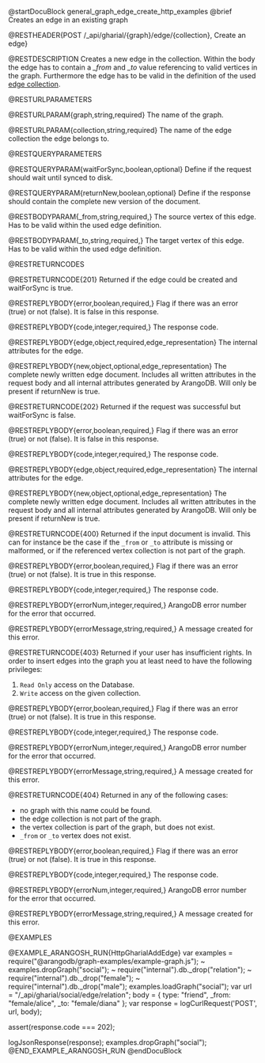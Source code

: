@startDocuBlock general_graph_edge_create_http_examples
@brief Creates an edge in an existing graph

@RESTHEADER{POST /_api/gharial/{graph}/edge/{collection}, Create an edge}

@RESTDESCRIPTION
Creates a new edge in the collection.
Within the body the edge has to contain a *_from* and *_to* value referencing to valid vertices in the graph.
Furthermore the edge has to be valid in the definition of the used
[edge collection](../../Manual/Appendix/Glossary.html#edge-collection).

@RESTURLPARAMETERS

@RESTURLPARAM{graph,string,required}
The name of the graph.

@RESTURLPARAM{collection,string,required}
The name of the edge collection the edge belongs to.

@RESTQUERYPARAMETERS

@RESTQUERYPARAM{waitForSync,boolean,optional}
Define if the request should wait until synced to disk.

@RESTQUERYPARAM{returnNew,boolean,optional}
Define if the response should contain the complete
new version of the document.

@RESTBODYPARAM{_from,string,required,}
The source vertex of this edge. Has to be valid within
the used edge definition.

@RESTBODYPARAM{_to,string,required,}
The target vertex of this edge. Has to be valid within
the used edge definition.

@RESTRETURNCODES

@RESTRETURNCODE{201}
Returned if the edge could be created and waitForSync is true.

@RESTREPLYBODY{error,boolean,required,}
Flag if there was an error (true) or not (false).
It is false in this response.

@RESTREPLYBODY{code,integer,required,}
The response code.

@RESTREPLYBODY{edge,object,required,edge_representation}
The internal attributes for the edge.

@RESTREPLYBODY{new,object,optional,edge_representation}
The complete newly written edge document.
Includes all written attributes in the request body
and all internal attributes generated by ArangoDB.
Will only be present if returnNew is true.

@RESTRETURNCODE{202}
Returned if the request was successful but waitForSync is false.

@RESTREPLYBODY{error,boolean,required,}
Flag if there was an error (true) or not (false).
It is false in this response.

@RESTREPLYBODY{code,integer,required,}
The response code.

@RESTREPLYBODY{edge,object,required,edge_representation}
The internal attributes for the edge.

@RESTREPLYBODY{new,object,optional,edge_representation}
The complete newly written edge document.
Includes all written attributes in the request body
and all internal attributes generated by ArangoDB.
Will only be present if returnNew is true.

@RESTRETURNCODE{400}
Returned if the input document is invalid.
This can for instance be the case if the `_from` or `_to` attribute is missing
or malformed, or if the referenced vertex collection is not part of the graph.

@RESTREPLYBODY{error,boolean,required,}
Flag if there was an error (true) or not (false).
It is true in this response.

@RESTREPLYBODY{code,integer,required,}
The response code.

@RESTREPLYBODY{errorNum,integer,required,}
ArangoDB error number for the error that occurred.

@RESTREPLYBODY{errorMessage,string,required,}
A message created for this error.

@RESTRETURNCODE{403}
Returned if your user has insufficient rights.
In order to insert edges into the graph  you at least need to have the following privileges:<br>
  1. `Read Only` access on the Database.
  2. `Write` access on the given collection.

@RESTREPLYBODY{error,boolean,required,}
Flag if there was an error (true) or not (false).
It is true in this response.

@RESTREPLYBODY{code,integer,required,}
The response code.

@RESTREPLYBODY{errorNum,integer,required,}
ArangoDB error number for the error that occurred.

@RESTREPLYBODY{errorMessage,string,required,}
A message created for this error.

@RESTRETURNCODE{404}
Returned in any of the following cases:
* no graph with this name could be found.
* the edge collection is not part of the graph.
* the vertex collection is part of the graph, but does not exist.
* `_from` or `_to` vertex does not exist.

@RESTREPLYBODY{error,boolean,required,}
Flag if there was an error (true) or not (false).
It is true in this response.

@RESTREPLYBODY{code,integer,required,}
The response code.

@RESTREPLYBODY{errorNum,integer,required,}
ArangoDB error number for the error that occurred.

@RESTREPLYBODY{errorMessage,string,required,}
A message created for this error.

@EXAMPLES

@EXAMPLE_ARANGOSH_RUN{HttpGharialAddEdge}
  var examples = require("@arangodb/graph-examples/example-graph.js");
~ examples.dropGraph("social");
~ require("internal").db._drop("relation");
~ require("internal").db._drop("female");
~ require("internal").db._drop("male");
  examples.loadGraph("social");
  var url = "/_api/gharial/social/edge/relation";
  body = {
    type: "friend",
    _from: "female/alice",
    _to: "female/diana"
  };
  var response = logCurlRequest('POST', url, body);

  assert(response.code === 202);

  logJsonResponse(response);
  examples.dropGraph("social");
@END_EXAMPLE_ARANGOSH_RUN
@endDocuBlock
